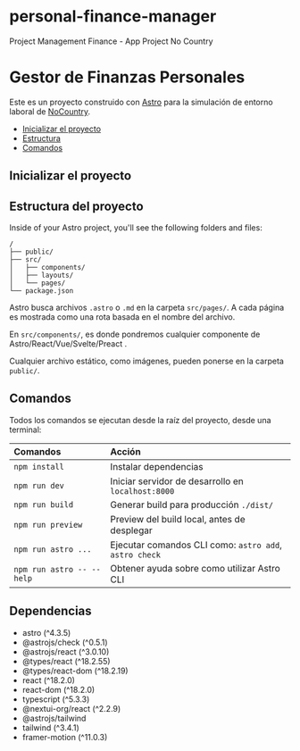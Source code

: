 # personal-finance-manager

Project Management Finance - App Project No Country

# Gestor de Finanzas Personales

Este es un proyecto construido con [Astro](https://astro.build) para la simulación de entorno laboral de [NoCountry](https://www.nocountry.tech).

- [Inicializar el proyecto](#inicializar-el-proyecto)
- [Estructura](#estructura-del-proyecto)
- [Comandos](#comandos)

## Inicializar el proyecto

## Estructura del proyecto

Inside of your Astro project, you'll see the following folders and files:

```text
/
├── public/
├── src/
│   ├── components/
│   ├── layouts/
│   └── pages/
└── package.json
```

Astro busca archivos `.astro` o `.md` en la carpeta `src/pages/`. A cada página es mostrada como una rota basada en el nombre del archivo.

En `src/components/`, es donde pondremos cualquier componente de Astro/React/Vue/Svelte/Preact .

Cualquier archivo estático, como imágenes, pueden ponerse en la carpeta `public/`.

## Comandos

Todos los comandos se ejecutan desde la raíz del proyecto, desde una terminal:

| Comandos                  | Acción                                                 |
| :------------------------ | :----------------------------------------------------- |
| `npm install`             | Instalar dependencias                                  |
| `npm run dev`             | Iniciar servidor de desarrollo en `localhost:8000`     |
| `npm run build`           | Generar build para producción `./dist/`                |
| `npm run preview`         | Preview del build local, antes de desplegar            |
| `npm run astro ...`       | Ejecutar comandos CLI como: `astro add`, `astro check` |
| `npm run astro -- --help` | Obtener ayuda sobre como utilizar Astro CLI            |

## Dependencias

- astro (^4.3.5)
- @astrojs/check (^0.5.1)
- @astrojs/react (^3.0.10)
- @types/react (^18.2.55)
- @types/react-dom (^18.2.19)
- react (^18.2.0)
- react-dom (^18.2.0)
- typescript (^5.3.3)
- @nextui-org/react (^2.2.9)
- @astrojs/tailwind
- tailwind (^3.4.1)
- framer-motion (^11.0.3)
 